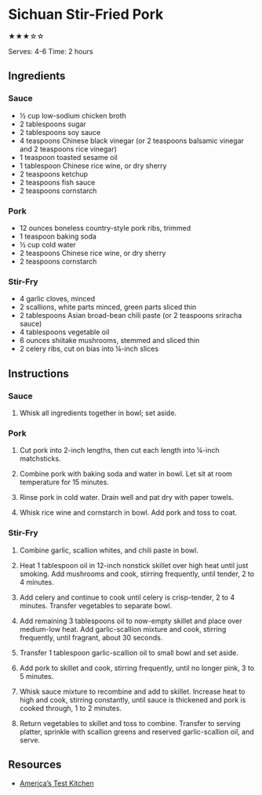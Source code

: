 # Sichuan Stir-Fried Pork

★★★☆☆

Serves: 4-6
Time: 2 hours

## Ingredients

### Sauce

* ½ cup low-sodium chicken broth
* 2 tablespoons sugar
* 2 tablespoons soy sauce
* 4 teaspoons Chinese black vinegar (or 2 teaspoons balsamic vinegar and 2 teaspoons rice vinegar)
* 1 teaspoon toasted sesame oil
* 1 tablespoon Chinese rice wine, or dry sherry
* 2 teaspoons ketchup
* 2 teaspoons fish sauce
* 2 teaspoons cornstarch

### Pork
* 12 ounces boneless country-style pork ribs, trimmed
* 1 teaspoon baking soda
* ½ cup cold water
* 2 teaspoons Chinese rice wine, or dry sherry
* 2 teaspoons cornstarch

### Stir-Fry
* 4 garlic cloves, minced
* 2 scallions, white parts minced, green parts sliced thin
* 2 tablespoons Asian broad-bean chili paste (or 2 teaspoons sriracha sauce)
* 4 tablespoons vegetable oil
* 6 ounces shiitake mushrooms, stemmed and sliced thin
* 2 celery ribs, cut on bias into ¼-inch slices

## Instructions

### Sauce

1. Whisk all ingredients together in bowl; set aside.

### Pork

1. Cut pork into 2-inch lengths, then cut each length into ¼-inch matchsticks.

2. Combine pork with baking soda and water in bowl. Let sit at room temperature for 15 minutes.

3. Rinse pork in cold water. Drain well and pat dry with paper towels.

4. Whisk rice wine and cornstarch in bowl. Add pork and toss to coat.

### Stir-Fry

1. Combine garlic, scallion whites, and chili paste in bowl.

2. Heat 1 tablespoon oil in 12-inch nonstick skillet over high heat until just smoking. Add mushrooms and cook, stirring frequently, until tender, 2 to 4 minutes.

3. Add celery and continue to cook until celery is crisp-tender, 2 to 4 minutes. Transfer vegetables to separate bowl.

4. Add remaining 3 tablespoons oil to now-empty skillet and place over medium-low heat. Add garlic-scallion mixture and cook, stirring frequently, until fragrant, about 30 seconds.

5. Transfer 1 tablespoon garlic-scallion oil to small bowl and set aside.

6. Add pork to skillet and cook, stirring frequently, until no longer pink, 3 to 5 minutes.

7. Whisk sauce mixture to recombine and add to skillet. Increase heat to high and cook, stirring constantly, until sauce is thickened and pork is cooked through, 1 to 2 minutes.

8. Return vegetables to skillet and toss to combine. Transfer to serving platter, sprinkle with scallion greens and reserved garlic-scallion oil, and serve.

## Resources

* [America’s Test Kitchen](https://www.americastestkitchen.com/recipes/6978-sichuan-stir-fried-pork-in-garlic-sauce)
